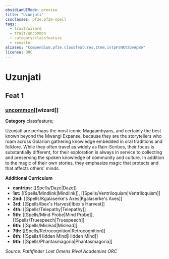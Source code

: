 ```yaml
---
obsidianUIMode: preview
title: "Uzunjati"
cssclasses: pf2e,pf2e-spell
tags:
  - trait/wizard
  - trait/uncommon
  - category/classfeature
  - remaster
aliases: "Compendium.pf2e.classfeatures.Item.ivtpFSNKYZGvApBe"
license: ORC
---
```

# Uzunjati
## Feat 1
### [uncommon](uncommon "Uncommon Rarity Trait")[[wizard]]

**Category** classfeature; 




Uzunjati are perhaps the most iconic Magaambyans, and certainly the best known beyond the Mwangi Expanse, because they are the storytellers who roam across Golarion gathering knowledge embedded in oral traditions and folklore. While they often travel as widely as Rain-Scribes, their focus is substantially different, for their exploration is always in service to collecting and preserving the spoken knowledge of community and culture. In addition to the magic of their own stories, they emphasize magic that protects and that affects others' minds.

**Additional Curriculum**

*   **cantrips:** [[Spells/Daze|Daze]]
*   **1st:** [[Spells/Mindlink|Mindlink]], [[Spells/Ventriloquism|Ventriloquism]]
*   **2nd:** [[Spells/Kgalaserke's Axes|Kgalaserke's Axes]]
*   **3rd:** [[Spells/Ibex's Harvest|Ibex's Harvest]]
*   **4th:** [[Spells/Telepathy|Telepathy]]
*   **5th:** [[Spells/Mind Probe|Mind Probe]], [[Spells/Truespeech|Truespeech]]
*   **6th:** [[Spells/Mislead|Mislead]]
*   **7th:** [[Spells/Retrocognition|Retrocognition]]
*   **8th:** [[Spells/Hidden Mind|Hidden Mind]]
*   **9th:** [[Spells/Phantasmagoria|Phantasmagoria]]

*Source: Pathfinder Lost Omens Rival Academies*
*ORC*